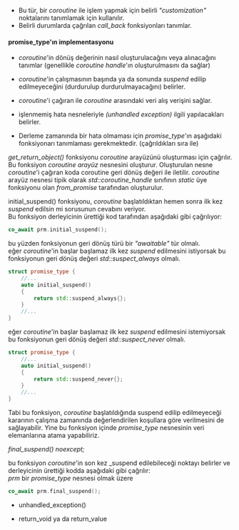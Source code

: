 - Bu tür, bir _coroutine_ ile işlem yapmak için belirli _"customization"_ noktalarını tanımlamak için kullanılır. 
- Belirli durumlarda çağrılan _call_back_ fonksiyonları tanımlar.
#### promise_type'ın implementasyonu 
- _coroutine_'in dönüş değerinin nasıl oluşturulacağını veya alınacağını tanımlar (genellikle _coroutine handle_'ın oluşturulmasını da sağlar)
- _coroutine_'in çalışmasının başında ya da sonunda _suspend_ edilip edilmeyeceğini (durdurulup durdurulmayacağını) belirler.
- _coroutine_'i çağıran ile _coroutine_ arasındaki veri alış verişini sağlar.
- işlenmemiş hata nesneleriyle _(unhandled exception)_ ilgili yapılacakları belirler.

- Derleme zamanında bir hata olmaması için _promise_type_'ın aşağıdaki fonksiyonarı tanımlaması gerekmektedir. (çağrıldıkları  sıra ile)  

_get_return_object()_ fonksiyonu _coroutine_ arayüzünü oluşturması için çağrılır. Bu fonksiyon _coroutine arayüz_ nesnesini oluşturur. Oluşturulan nesne _coroutine_'i çağıran koda coroutine geri dönüş değeri ile iletilir. _coroutine_ arayüz nesnesi tipik olarak _std::coroutine_handle_ sınıfının _static_ üye fonksiyonu olan _from_promise_ tarafından oluşturulur.

initial_suspend() fonksiyonu, _coroutine_ başlatıldıktan hemen sonra ilk kez _suspend_ edilsin mi sorusunun cevabını veriyor. <br> 
Bu fonksiyon derleyicinin ürettiği kod tarafından aşağıdaki gibi çağrılıyor:

```cpp
co_await prm.initial_suspend();
```

bu yüzden fonksiyonun geri dönüş türü bir _"awaitable"_ tür olmalı.<br>
eğer _coroutine_'in başlar başlamaz ilk kez _suspend_ edilmesini istiyorsak bu fonksiyonun geri dönüş değeri _std::suspect_always_ olmalı.
```cpp
struct promise_type {
	//...
	auto initial_suspend() 
	{ 
		return std::suspend_always{}; 
	}
	//...
}
```
eğer _coroutine_'in başlar başlamaz ilk kez _suspend_ edilmesini istemiyorsak bu fonksiyonun geri dönüş değeri _std::suspect_never_ olmalı.

```cpp
struct promise_type {
	//...
	auto initial_suspend() 
	{ 
		return std::suspend_never{}; 
	}
	//...
}
```

Tabi bu fonksiyon, _coroutine_ başlatıldığında suspend edilip edilmeyeceği kararının çalışma zamanında değerlendirilen koşullara göre verilmesini de sağlayabilir. Yine bu fonksiyon içinde _promise_type_ nesnesinin veri elemanlarına atama yapabiliriz.

_final_suspend() noexcept;_ <br>

bu fonksiyon _coroutine_'in son kez _suspend edilebileceği noktayı belirler ve derleyicinin ürettiği kodda aşağıdaki gibi çağrılır:<br>
_prm_ bir _promise_type_ nesnesi olmak üzere

```cpp
co_await prm.final_suspend();
```


- unhandled_exception()


- return_void ya da return_value




